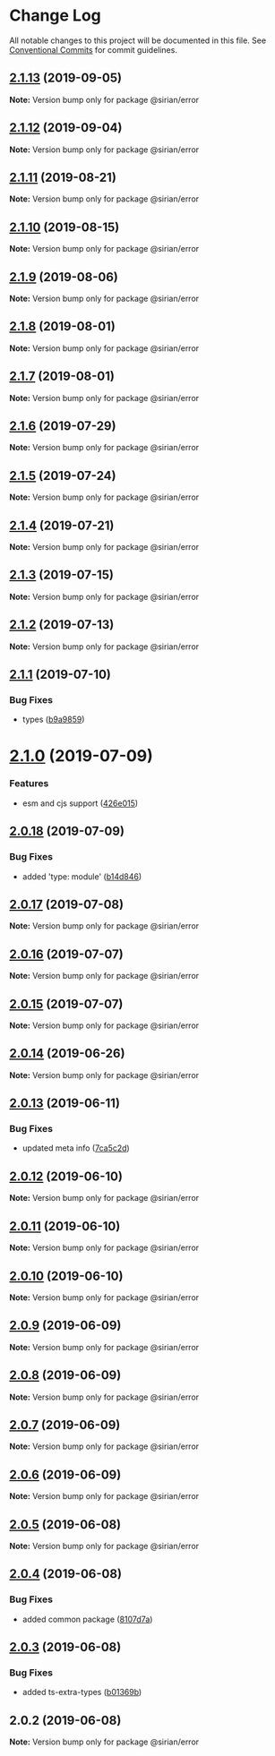 # Change Log

All notable changes to this project will be documented in this file.
See [Conventional Commits](https://conventionalcommits.org) for commit guidelines.

## [2.1.13](https://github.com/sirian/js/compare/@sirian/error@2.1.12...@sirian/error@2.1.13) (2019-09-05)

**Note:** Version bump only for package @sirian/error





## [2.1.12](https://github.com/sirian/js/compare/@sirian/error@2.1.11...@sirian/error@2.1.12) (2019-09-04)

**Note:** Version bump only for package @sirian/error





## [2.1.11](https://github.com/sirian/js/compare/@sirian/error@2.1.10...@sirian/error@2.1.11) (2019-08-21)

**Note:** Version bump only for package @sirian/error





## [2.1.10](https://github.com/sirian/js/compare/@sirian/error@2.1.9...@sirian/error@2.1.10) (2019-08-15)

**Note:** Version bump only for package @sirian/error





## [2.1.9](https://github.com/sirian/js/compare/@sirian/error@2.1.8...@sirian/error@2.1.9) (2019-08-06)

**Note:** Version bump only for package @sirian/error





## [2.1.8](https://github.com/sirian/js/compare/@sirian/error@2.1.7...@sirian/error@2.1.8) (2019-08-01)

**Note:** Version bump only for package @sirian/error





## [2.1.7](https://github.com/sirian/js/compare/@sirian/error@2.1.6...@sirian/error@2.1.7) (2019-08-01)

**Note:** Version bump only for package @sirian/error





## [2.1.6](https://github.com/sirian/js/compare/@sirian/error@2.1.5...@sirian/error@2.1.6) (2019-07-29)

**Note:** Version bump only for package @sirian/error





## [2.1.5](https://github.com/sirian/js/compare/@sirian/error@2.1.4...@sirian/error@2.1.5) (2019-07-24)

**Note:** Version bump only for package @sirian/error





## [2.1.4](https://github.com/sirian/js/compare/@sirian/error@2.1.3...@sirian/error@2.1.4) (2019-07-21)

**Note:** Version bump only for package @sirian/error





## [2.1.3](https://github.com/sirian/js/compare/@sirian/error@2.1.2...@sirian/error@2.1.3) (2019-07-15)

**Note:** Version bump only for package @sirian/error





## [2.1.2](https://github.com/sirian/js/compare/@sirian/error@2.1.1...@sirian/error@2.1.2) (2019-07-13)

**Note:** Version bump only for package @sirian/error





## [2.1.1](https://github.com/sirian/js/compare/@sirian/error@2.1.0...@sirian/error@2.1.1) (2019-07-10)


### Bug Fixes

* types ([b9a9859](https://github.com/sirian/js/commit/b9a9859))





# [2.1.0](https://github.com/sirian/js/compare/@sirian/error@2.0.18...@sirian/error@2.1.0) (2019-07-09)


### Features

* esm and cjs support ([426e015](https://github.com/sirian/js/commit/426e015))





## [2.0.18](https://github.com/sirian/js/compare/@sirian/error@2.0.17...@sirian/error@2.0.18) (2019-07-09)


### Bug Fixes

* added 'type: module' ([b14d846](https://github.com/sirian/js/commit/b14d846))





## [2.0.17](https://github.com/sirian/js/compare/@sirian/error@2.0.16...@sirian/error@2.0.17) (2019-07-08)

**Note:** Version bump only for package @sirian/error





## [2.0.16](https://github.com/sirian/js/compare/@sirian/error@2.0.15...@sirian/error@2.0.16) (2019-07-07)

**Note:** Version bump only for package @sirian/error





## [2.0.15](https://github.com/sirian/js/compare/@sirian/error@2.0.14...@sirian/error@2.0.15) (2019-07-07)

**Note:** Version bump only for package @sirian/error





## [2.0.14](https://github.com/sirian/js/compare/@sirian/error@2.0.13...@sirian/error@2.0.14) (2019-06-26)

**Note:** Version bump only for package @sirian/error





## [2.0.13](https://github.com/sirian/js/compare/@sirian/error@2.0.12...@sirian/error@2.0.13) (2019-06-11)


### Bug Fixes

* updated meta info ([7ca5c2d](https://github.com/sirian/js/commit/7ca5c2d))





## [2.0.12](https://github.com/sirian/js/compare/@sirian/error@2.0.11...@sirian/error@2.0.12) (2019-06-10)

**Note:** Version bump only for package @sirian/error





## [2.0.11](https://github.com/sirian/js/compare/@sirian/error@2.0.10...@sirian/error@2.0.11) (2019-06-10)

**Note:** Version bump only for package @sirian/error





## [2.0.10](https://github.com/sirian/js/compare/@sirian/error@2.0.9...@sirian/error@2.0.10) (2019-06-10)

**Note:** Version bump only for package @sirian/error





## [2.0.9](https://github.com/sirian/js/compare/@sirian/error@2.0.8...@sirian/error@2.0.9) (2019-06-09)

**Note:** Version bump only for package @sirian/error





## [2.0.8](https://github.com/sirian/js/compare/@sirian/error@2.0.7...@sirian/error@2.0.8) (2019-06-09)

**Note:** Version bump only for package @sirian/error





## [2.0.7](https://github.com/sirian/js/compare/@sirian/error@2.0.6...@sirian/error@2.0.7) (2019-06-09)

**Note:** Version bump only for package @sirian/error





## [2.0.6](https://github.com/sirian/js/compare/@sirian/error@2.0.5...@sirian/error@2.0.6) (2019-06-09)

**Note:** Version bump only for package @sirian/error





## [2.0.5](https://github.com/sirian/js/compare/@sirian/error@2.0.4...@sirian/error@2.0.5) (2019-06-08)

**Note:** Version bump only for package @sirian/error





## [2.0.4](https://github.com/sirian/js/compare/@sirian/error@2.0.3...@sirian/error@2.0.4) (2019-06-08)


### Bug Fixes

* added common package ([8107d7a](https://github.com/sirian/js/commit/8107d7a))





## [2.0.3](https://github.com/sirian/js/compare/@sirian/error@2.0.2...@sirian/error@2.0.3) (2019-06-08)


### Bug Fixes

* added ts-extra-types ([b01369b](https://github.com/sirian/js/commit/b01369b))





## 2.0.2 (2019-06-08)

**Note:** Version bump only for package @sirian/error
